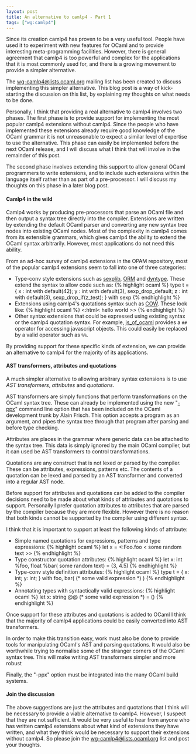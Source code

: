 ```yaml
--- 
layout: post 
title: An alternative to camlp4 - Part 1
tags: ["wg:camlp4"]
--- 
```

Since its creation camlp4 has proven to be a very useful tool. People have used
it to experiment with new features for OCaml and to provide interesting
meta-programming facilities. However, there is general agreement that camlp4 is
too powerful and complex for the applications that it is most commonly used for,
and there is a growing movement to provide a simpler alternative.

The [wg-camlp4@lists.ocaml.org](http://lists.ocaml.org/listinfo/wg-camlp4)
mailing list has been created to discuss implementing this simpler
alternative. This blog post is a way of kick-starting the discussion on this
list, by explaining my thoughts on what needs to be done.

Personally, I think that providing a real alternative to camlp4 involves two
phases. The first phase is to provide support for implementing the most popular
camlp4 extensions without camlp4. Since the people who have implemented these
extensions already require good knowledge of the OCaml grammar it is not
unreasonable to expect a similar level of expertise to use the alternative. This
phase can easily be implemented before the next OCaml release, and I will
discuss what I think that will involve in the remainder of this post.

The second phase involves extending this support to allow general OCaml
programmers to write extensions, and to include such extensions within the
language itself rather than as part of a pre-processor. I will discuss my
thoughts on this phase in a later blog post.

#### Camlp4 in the wild ####

Camlp4 works by producing pre-processors that parse an OCaml file and then output
a syntax tree directly into the compiler. Extensions are written by extending
the default OCaml parser and converting any new syntax tree nodes into existing
OCaml nodes. Most of the complexity in camlp4 comes from its extensible
grammars, which gives camlp4 the ability to extend the OCaml syntax
arbitrarily. However, most applications do not need this ability. 

From an ad-hoc survey of camlp4 extensions in the OPAM repository, most of the
popular camlp4 extensions seem to fall into one of three categories: 
<ul>
<li>
Type-conv style extensions such as 
<a href="https://bitbucket.org/yminsky/ocaml-core/wiki/Home">sexplib</a>, 
<a href="https://github.com/mirage/orm">ORM</a> and 
<a href="https://github.com/mirage/dyntype">dyntype</a>. 
These extend the syntax to allow code such as:
{% highlight ocaml %}
type t =
{ x : int with default(42);
  y : int with default(3), sexp_drop_default;
  z : int with default(3), sexp_drop_if(z_test); 
} with sexp
{% endhighlight %}
</li>
<li>
Extensions using camlp4's quotations syntax such as 
<a href="https://github.com/mirage/ocaml-cow">COW</a>. These look like:
{% highlight ocaml %}
<:html< <body> hello world </body>  >>
{% endhighlight %}
</li>
<li>
Other syntax extensions that could be expressed using existing syntax or the
camlp4 quotation syntax. For example, 
<a href="http://ocsigen.org/js_of_ocaml/">js_of_ocaml</a> provides a
<code>##</code> operator for accessing javascript objects. This could easily be replaced by
a valid operator such as <code>%%</code>.
</li>
</ul>

By providing support for these specific kinds of extension, we can provide an
alternative to camlp4 for the majority of its applications.

#### AST transformers, attributes and quotations ####

A much simpler alternative to allowing arbitrary syntax extensions is to use
*AST transformers*, *attributes* and *quotations*.

AST transformers are simply functions that perform transformations on the OCaml
syntax tree. These can already be implemented using the new
"[-ppx](http://www.lexifi.com/blog/syntax-extensions-without-camlp4-lets-do-it)"
command line option that has been included on the OCaml development trunk by
Alain Frisch. This option accepts a program as an argument, and pipes the syntax
tree through that program after parsing and before type checking.

Attributes are places in the grammar where generic data can be attached to the
syntax tree. This data is simply ignored by the main OCaml compiler, but it can
used be AST transformers to control transformations. 

Quotations are any construct that is not lexed or parsed by the compiler. These
can be attributes, expressions, patterns etc. The contents of a quotation can be
lexed and parsed by an AST transformer and converted into a regular AST node.

Before support for attributes and quotations can be added to the compiler
decisions need to be made about what kinds of attributes and quotations to
support. Personally I prefer quotation attributes to attributes that are parsed
by the compiler because they are more flexible. However there is no reason that
both kinds cannot be supported by the compiler using different syntax.

I think that it is important to support at least the following kinds of attribute:
<ul>
<li>
Simple named quotations for expressions, patterns and type expressions:
{% highlight ocaml %}
let x = <:Foo.foo < some random text >>
{% endhighlight %}
</li>
<li>
Type constructor quotation attributes:
{% highlight ocaml %}
let x: int %foo, float %bar( some random text) = (3, 4.5)
{% endhighlight %}
</li>
<li>
Type-conv style definition attributes:
{% highlight ocaml %}
type t = 
{ x: int;
  y: int; }
with foo, bar( (* some valid expression *) )
{% endhighlight %}
</li>
<li>
Annotating types with syntactically valid expressions:
{% highlight ocaml %}
let x: string @@ (* some valid expression *) = ()
{% endhighlight %}
</li>
</ul>

Once support for these attributes and quotations is added to OCaml I think that
the majority of camlp4 applications could be easily converted into AST
transformers.

In order to make this transition easy, work must also be done to provide tools
for manipulating OCaml's AST and parsing quotations. It would also be worthwhile
trying to normalise some of the stranger corners of the OCaml syntax tree. This
will make writing AST transformers simpler and more robust

Finally, the "-ppx" option must be integrated into the many OCaml build
systems.

#### Join the discussion ####

The above suggestions are just the attributes and quotations that I think will
be necessary to provide a viable alternative to camlp4. However, I suspect that
they are not sufficient. It would be very useful to hear from anyone who has
written camlp4 extensions about what kind of extensions they have written, and
what they think would be necessary to support their extensions without
camlp4. So please join the
[wg-camlp4@lists.ocaml.org](http://lists.ocaml.org/listinfo/wg-camlp4) list and post
your thoughts.
